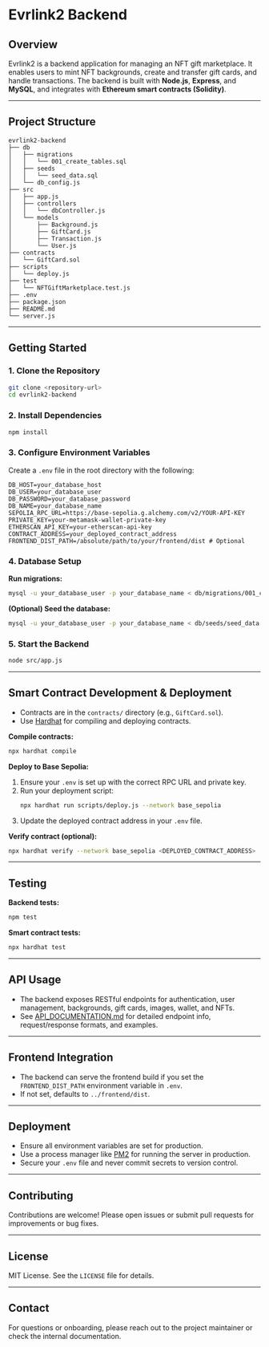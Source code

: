 # Evrlink2 Backend

## Overview

Evrlink2 is a backend application for managing an NFT gift marketplace. It enables users to mint NFT backgrounds, create and transfer gift cards, and handle transactions. The backend is built with **Node.js**, **Express**, and **MySQL**, and integrates with **Ethereum smart contracts (Solidity)**.

---

## Project Structure

```
evrlink2-backend
├── db
│   ├── migrations
│   │   └── 001_create_tables.sql
│   ├── seeds
│   │   └── seed_data.sql
│   └── db_config.js
├── src
│   ├── app.js
│   ├── controllers
│   │   └── dbController.js
│   └── models
│       ├── Background.js
│       ├── GiftCard.js
│       ├── Transaction.js
│       └── User.js
├── contracts
│   └── GiftCard.sol
├── scripts
│   └── deploy.js
├── test
│   └── NFTGiftMarketplace.test.js
├── .env
├── package.json
├── README.md
└── server.js
```

---

## Getting Started

### 1. Clone the Repository

```bash
git clone <repository-url>
cd evrlink2-backend
```

### 2. Install Dependencies

```bash
npm install
```

### 3. Configure Environment Variables

Create a `.env` file in the root directory with the following:

```
DB_HOST=your_database_host
DB_USER=your_database_user
DB_PASSWORD=your_database_password
DB_NAME=your_database_name
SEPOLIA_RPC_URL=https://base-sepolia.g.alchemy.com/v2/YOUR-API-KEY
PRIVATE_KEY=your-metamask-wallet-private-key
ETHERSCAN_API_KEY=your-etherscan-api-key
CONTRACT_ADDRESS=your_deployed_contract_address
FRONTEND_DIST_PATH=/absolute/path/to/your/frontend/dist # Optional
```

### 4. Database Setup

**Run migrations:**

```bash
mysql -u your_database_user -p your_database_name < db/migrations/001_create_tables.sql
```

**(Optional) Seed the database:**

```bash
mysql -u your_database_user -p your_database_name < db/seeds/seed_data.sql
```

### 5. Start the Backend

```bash
node src/app.js
```

---

## Smart Contract Development & Deployment

- Contracts are in the `contracts/` directory (e.g., `GiftCard.sol`).
- Use [Hardhat](https://hardhat.org/) for compiling and deploying contracts.

**Compile contracts:**

```bash
npx hardhat compile
```

**Deploy to Base Sepolia:**

1. Ensure your `.env` is set up with the correct RPC URL and private key.
2. Run your deployment script:
   ```bash
   npx hardhat run scripts/deploy.js --network base_sepolia
   ```
3. Update the deployed contract address in your `.env` file.

**Verify contract (optional):**

```bash
npx hardhat verify --network base_sepolia <DEPLOYED_CONTRACT_ADDRESS>
```

---

## Testing

**Backend tests:**

```bash
npm test
```

**Smart contract tests:**

```bash
npx hardhat test
```

---

## API Usage

- The backend exposes RESTful endpoints for authentication, user management, backgrounds, gift cards, images, wallet, and NFTs.
- See [API_DOCUMENTATION.md](./API_DOCUMENTATION.md) for detailed endpoint info, request/response formats, and examples.

---

## Frontend Integration

- The backend can serve the frontend build if you set the `FRONTEND_DIST_PATH` environment variable in `.env`.
- If not set, defaults to `../frontend/dist`.

---

## Deployment

- Ensure all environment variables are set for production.
- Use a process manager like [PM2](https://pm2.keymetrics.io/) for running the server in production.
- Secure your `.env` file and never commit secrets to version control.

---

## Contributing

Contributions are welcome! Please open issues or submit pull requests for improvements or bug fixes.

---

## License

MIT License. See the `LICENSE` file for details.

---

## Contact

For questions or onboarding, please reach out to the project maintainer or check the internal documentation.
